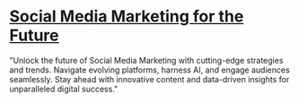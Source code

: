 # [Social Media Marketing for the Future](https://appzsoft.com/social-media-marketing-for-the-future/)
"Unlock the future of Social Media Marketing with cutting-edge strategies and trends. Navigate evolving platforms, harness AI, and engage audiences seamlessly. Stay ahead with innovative content and data-driven insights for unparalleled digital success."
